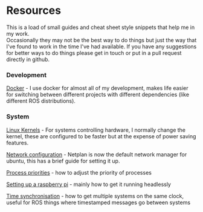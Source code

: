 # Resources

This is a load of small guides and cheat sheet style snippets that help me in my work.  
Occasionally they may not be the best way to do things but just the way that I've found to work in the time I've had available. If you have any suggestions for better ways to do things please get in touch or put in a pull request directly in github.  
  
  
### Development
[Docker](https://grdwyer.github.io/resources/docker) - I use docker for almost all of my development, makes life easier for switching between different projects with different dependencies (like different ROS distributions).


### System
[Linux Kernels](https://grdwyer.github.io/resources/linux-kernels) - For systems controlling hardware, I normally change the kernel, these are configured to be faster but at the expense of power saving features.  
  
[Network configuration](https://grdwyer.github.io/resources/netplan) - Netplan is now the default network manager for ubuntu, this has a brief guide for setting it up.  
  
[Process priorities](https://grdwyer.github.io/resources/process-priorities) - how to adjust the priority of processes  
  
[Setting up a raspberry pi](https://grdwyer.github.io/resources/raspberry-pi-setup) - mainly how to get it running headlessly  
  
[Time synchronisation](https://grdwyer.github.io/resources/time-synchronisation) - how to get multiple systems on the same clock, useful for ROS things where timestamped messages go between systems
